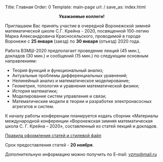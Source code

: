 Title: Главная
Order: 0
Template: main-page
url: /
save_as: index.html

**<center>Уважаемые коллеги!</center>**

Приглашаем Вас принять участие в очередной Воронежской зимней математической школе С.Г. Крейна - 2020, посвященной 100-летию Марка Александровича Красносельского, проводимой в городе Воронеже с **25 января** (заезд) по **30 января** (отъезд) 2020 года.

Работа ВЗМШ-2020 предполагает проведение лекций (45 мин.), докладов (30 мин.) и сообщений (15 мин.) по следующим основным направлениям:

* Теория функций и функциональный анализ;
* Актуальные проблемы дифференциальных уравнений;
* Нелинейный анализ и математическое моделирование;
* Геометрия, топология и уравнения математической физики;
* История математики;
* Моделирование систем управления и связи;
* Математические модели в теории и разработке электронасосных агрегатов и систем.

К началу работы конференции планируется издать сборник «Материалы международной конференции «Воронежская зимняя математическая школа С. Г. Крейна – 2020», составленный из статей лекций и докладов.

[Правила оформления статей и стилевой файл](rules)

Срок предоставления статей - **20 ноября**.

Дополнительную информацию можно получить по E-mail: [vzms@mail.ru](mailto:vzms@mail.ru)

